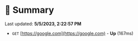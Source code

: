 # 📖 Summary
Last updated: **5/5/2023, 2:22:57 PM**

- `GET` [https://google.com](https://google.com) - **Up** (167ms)
